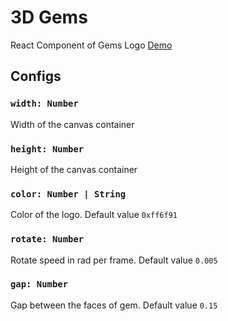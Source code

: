 # 3D Gems

React Component of Gems Logo
[Demo](http://3d-gems.surge.sh/)

## Configs

### `width: Number`

Width of the canvas container

### `height: Number`

Height of the canvas container

### `color: Number | String`

Color of the logo. Default value `0xff6f91`

### `rotate: Number`

Rotate speed in rad per frame. Default value `0.005`

### `gap: Number`

Gap between the faces of gem. Default value `0.15`
